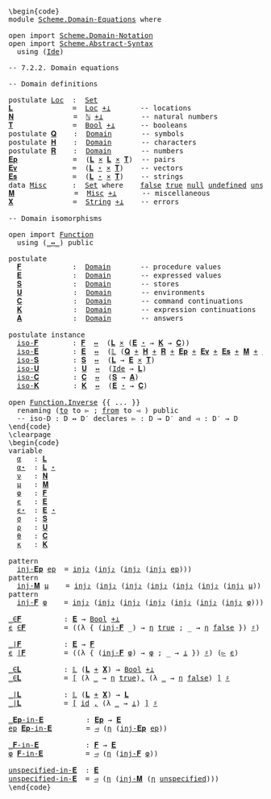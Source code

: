 <pre class="Agda"><a id="1" class="Markup">\begin{code}</a>
<a id="14" class="Keyword">module</a> <a id="21" href="Scheme.Domain-Equations.html" class="Module">Scheme.Domain-Equations</a> <a id="45" class="Keyword">where</a>

<a id="52" class="Keyword">open</a> <a id="57" class="Keyword">import</a> <a id="64" href="Scheme.Domain-Notation.html" class="Module">Scheme.Domain-Notation</a>
<a id="87" class="Keyword">open</a> <a id="92" class="Keyword">import</a> <a id="99" href="Scheme.Abstract-Syntax.html" class="Module">Scheme.Abstract-Syntax</a>
  <a id="124" class="Keyword">using</a> <a id="130" class="Symbol">(</a><a id="131" href="Scheme.Abstract-Syntax.html#194" class="Postulate">Ide</a><a id="134" class="Symbol">)</a>

<a id="137" class="Comment">-- 7.2.2. Domain equations</a>

<a id="165" class="Comment">-- Domain definitions</a>

<a id="188" class="Keyword">postulate</a> <a id="Loc"></a><a id="198" href="Scheme.Domain-Equations.html#198" class="Postulate">Loc</a>  <a id="203" class="Symbol">:</a>  <a id="206" href="Agda.Primitive.html#388" class="Primitive">Set</a>
<a id="𝐋"></a><a id="210" href="Scheme.Domain-Equations.html#210" class="Function">𝐋</a>              <a id="225" class="Symbol">=</a>  <a id="228" href="Scheme.Domain-Equations.html#198" class="Postulate">Loc</a> <a id="232" href="Scheme.Domain-Notation.html#1418" class="Function Operator">+⊥</a>       <a id="241" class="Comment">-- locations</a>
<a id="𝐍"></a><a id="254" href="Scheme.Domain-Equations.html#254" class="Function">𝐍</a>              <a id="269" class="Symbol">=</a>  <a id="272" href="Agda.Builtin.Nat.html#203" class="Datatype">ℕ</a> <a id="274" href="Scheme.Domain-Notation.html#1418" class="Function Operator">+⊥</a>         <a id="285" class="Comment">-- natural numbers</a>
<a id="𝐓"></a><a id="304" href="Scheme.Domain-Equations.html#304" class="Function">𝐓</a>              <a id="319" class="Symbol">=</a>  <a id="322" href="Agda.Builtin.Bool.html#173" class="Datatype">Bool</a> <a id="327" href="Scheme.Domain-Notation.html#1418" class="Function Operator">+⊥</a>      <a id="335" class="Comment">-- booleans</a>
<a id="347" class="Keyword">postulate</a> <a id="𝐐"></a><a id="357" href="Scheme.Domain-Equations.html#357" class="Postulate">𝐐</a>    <a id="362" class="Symbol">:</a>  <a id="365" href="Scheme.Domain-Notation.html#275" class="Function">Domain</a>       <a id="378" class="Comment">-- symbols</a>
<a id="389" class="Keyword">postulate</a> <a id="𝐇"></a><a id="399" href="Scheme.Domain-Equations.html#399" class="Postulate">𝐇</a>    <a id="404" class="Symbol">:</a>  <a id="407" href="Scheme.Domain-Notation.html#275" class="Function">Domain</a>       <a id="420" class="Comment">-- characters</a>
<a id="434" class="Keyword">postulate</a> <a id="𝐑"></a><a id="444" href="Scheme.Domain-Equations.html#444" class="Postulate">𝐑</a>    <a id="449" class="Symbol">:</a>  <a id="452" href="Scheme.Domain-Notation.html#275" class="Function">Domain</a>       <a id="465" class="Comment">-- numbers</a>
<a id="𝐄𝐩"></a><a id="476" href="Scheme.Domain-Equations.html#476" class="Function">𝐄𝐩</a>             <a id="491" class="Symbol">=</a>  <a id="494" class="Symbol">(</a><a id="495" href="Scheme.Domain-Equations.html#210" class="Function">𝐋</a> <a id="497" href="Data.Product.Base.html#1618" class="Function Operator">×</a> <a id="499" href="Scheme.Domain-Equations.html#210" class="Function">𝐋</a> <a id="501" href="Data.Product.Base.html#1618" class="Function Operator">×</a> <a id="503" href="Scheme.Domain-Equations.html#304" class="Function">𝐓</a><a id="504" class="Symbol">)</a>  <a id="507" class="Comment">-- pairs</a>
<a id="𝐄𝐯"></a><a id="516" href="Scheme.Domain-Equations.html#516" class="Function">𝐄𝐯</a>             <a id="531" class="Symbol">=</a>  <a id="534" class="Symbol">(</a><a id="535" href="Scheme.Domain-Equations.html#210" class="Function">𝐋</a> <a id="537" href="Scheme.Domain-Notation.html#3764" class="Function Operator">⋆</a> <a id="539" href="Data.Product.Base.html#1618" class="Function Operator">×</a> <a id="541" href="Scheme.Domain-Equations.html#304" class="Function">𝐓</a><a id="542" class="Symbol">)</a>    <a id="547" class="Comment">-- vectors</a>
<a id="𝐄𝐬"></a><a id="558" href="Scheme.Domain-Equations.html#558" class="Function">𝐄𝐬</a>             <a id="573" class="Symbol">=</a>  <a id="576" class="Symbol">(</a><a id="577" href="Scheme.Domain-Equations.html#210" class="Function">𝐋</a> <a id="579" href="Scheme.Domain-Notation.html#3764" class="Function Operator">⋆</a> <a id="581" href="Data.Product.Base.html#1618" class="Function Operator">×</a> <a id="583" href="Scheme.Domain-Equations.html#304" class="Function">𝐓</a><a id="584" class="Symbol">)</a>    <a id="589" class="Comment">-- strings</a>
<a id="600" class="Keyword">data</a> <a id="Misc"></a><a id="605" href="Scheme.Domain-Equations.html#605" class="Datatype">Misc</a>      <a id="615" class="Symbol">:</a>  <a id="618" href="Agda.Primitive.html#388" class="Primitive">Set</a> <a id="622" class="Keyword">where</a>    <a id="Misc.false"></a><a id="631" href="Scheme.Domain-Equations.html#631" class="InductiveConstructor">false</a> <a id="Misc.true"></a><a id="637" href="Scheme.Domain-Equations.html#637" class="InductiveConstructor">true</a> <a id="Misc.null"></a><a id="642" href="Scheme.Domain-Equations.html#642" class="InductiveConstructor">null</a> <a id="Misc.undefined"></a><a id="647" href="Scheme.Domain-Equations.html#647" class="InductiveConstructor">undefined</a> <a id="Misc.unspecified"></a><a id="657" href="Scheme.Domain-Equations.html#657" class="InductiveConstructor">unspecified</a> <a id="669" class="Symbol">:</a> <a id="671" href="Scheme.Domain-Equations.html#605" class="Datatype">Misc</a>
<a id="𝐌"></a><a id="676" href="Scheme.Domain-Equations.html#676" class="Function">𝐌</a>              <a id="691" class="Symbol">=</a>  <a id="694" href="Scheme.Domain-Equations.html#605" class="Datatype">Misc</a> <a id="699" href="Scheme.Domain-Notation.html#1418" class="Function Operator">+⊥</a>      <a id="707" class="Comment">-- miscellaneous</a>
<a id="𝐗"></a><a id="724" href="Scheme.Domain-Equations.html#724" class="Function">𝐗</a>              <a id="739" class="Symbol">=</a>  <a id="742" href="Agda.Builtin.String.html#335" class="Postulate">String</a> <a id="749" href="Scheme.Domain-Notation.html#1418" class="Function Operator">+⊥</a>    <a id="755" class="Comment">-- errors</a>

<a id="766" class="Comment">-- Domain isomorphisms</a>

<a id="790" class="Keyword">open</a> <a id="795" class="Keyword">import</a> <a id="802" href="Function.html" class="Module">Function</a>
  <a id="813" class="Keyword">using</a> <a id="819" class="Symbol">(</a><a id="820" href="Function.Bundles.html#12701" class="Function Operator">_↔_</a><a id="823" class="Symbol">)</a> <a id="825" class="Keyword">public</a>

<a id="833" class="Keyword">postulate</a>
  <a id="𝐅"></a><a id="845" href="Scheme.Domain-Equations.html#845" class="Postulate">𝐅</a>            <a id="858" class="Symbol">:</a>  <a id="861" href="Scheme.Domain-Notation.html#275" class="Function">Domain</a>       <a id="874" class="Comment">-- procedure values</a>
  <a id="𝐄"></a><a id="896" href="Scheme.Domain-Equations.html#896" class="Postulate">𝐄</a>            <a id="909" class="Symbol">:</a>  <a id="912" href="Scheme.Domain-Notation.html#275" class="Function">Domain</a>       <a id="925" class="Comment">-- expressed values</a>
  <a id="𝐒"></a><a id="947" href="Scheme.Domain-Equations.html#947" class="Postulate">𝐒</a>            <a id="960" class="Symbol">:</a>  <a id="963" href="Scheme.Domain-Notation.html#275" class="Function">Domain</a>       <a id="976" class="Comment">-- stores</a>
  <a id="𝐔"></a><a id="988" href="Scheme.Domain-Equations.html#988" class="Postulate">𝐔</a>            <a id="1001" class="Symbol">:</a>  <a id="1004" href="Scheme.Domain-Notation.html#275" class="Function">Domain</a>       <a id="1017" class="Comment">-- environments</a>
  <a id="𝐂"></a><a id="1035" href="Scheme.Domain-Equations.html#1035" class="Postulate">𝐂</a>            <a id="1048" class="Symbol">:</a>  <a id="1051" href="Scheme.Domain-Notation.html#275" class="Function">Domain</a>       <a id="1064" class="Comment">-- command continuations</a>
  <a id="𝐊"></a><a id="1091" href="Scheme.Domain-Equations.html#1091" class="Postulate">𝐊</a>            <a id="1104" class="Symbol">:</a>  <a id="1107" href="Scheme.Domain-Notation.html#275" class="Function">Domain</a>       <a id="1120" class="Comment">-- expression continuations</a>
  <a id="𝐀"></a><a id="1150" href="Scheme.Domain-Equations.html#1150" class="Postulate">𝐀</a>            <a id="1163" class="Symbol">:</a>  <a id="1166" href="Scheme.Domain-Notation.html#275" class="Function">Domain</a>       <a id="1179" class="Comment">-- answers</a>

<a id="1191" class="Keyword">postulate</a> <a id="1201" class="Keyword">instance</a>
  <a id="iso-𝐅"></a><a id="1212" href="Scheme.Domain-Equations.html#1212" class="Postulate">iso-𝐅</a>        <a id="1225" class="Symbol">:</a> <a id="1227" href="Scheme.Domain-Equations.html#845" class="Postulate">𝐅</a>  <a id="1230" href="Function.Bundles.html#12701" class="Function Operator">↔</a>  <a id="1233" class="Symbol">(</a><a id="1234" href="Scheme.Domain-Equations.html#210" class="Function">𝐋</a> <a id="1236" href="Data.Product.Base.html#1618" class="Function Operator">×</a> <a id="1238" class="Symbol">(</a><a id="1239" href="Scheme.Domain-Equations.html#896" class="Postulate">𝐄</a> <a id="1241" href="Scheme.Domain-Notation.html#3764" class="Function Operator">⋆</a> <a id="1243" class="Symbol">→</a> <a id="1245" href="Scheme.Domain-Equations.html#1091" class="Postulate">𝐊</a> <a id="1247" class="Symbol">→</a> <a id="1249" href="Scheme.Domain-Equations.html#1035" class="Postulate">𝐂</a><a id="1250" class="Symbol">))</a>
  <a id="iso-𝐄"></a><a id="1255" href="Scheme.Domain-Equations.html#1255" class="Postulate">iso-𝐄</a>        <a id="1268" class="Symbol">:</a> <a id="1270" href="Scheme.Domain-Equations.html#896" class="Postulate">𝐄</a>  <a id="1273" href="Function.Bundles.html#12701" class="Function Operator">↔</a>  <a id="1276" class="Symbol">(</a><a id="1277" href="Scheme.Domain-Notation.html#997" class="Postulate">𝕃</a> <a id="1279" class="Symbol">(</a><a id="1280" href="Scheme.Domain-Equations.html#357" class="Postulate">𝐐</a> <a id="1282" href="Data.Sum.Base.html#625" class="Datatype Operator">+</a> <a id="1284" href="Scheme.Domain-Equations.html#399" class="Postulate">𝐇</a> <a id="1286" href="Data.Sum.Base.html#625" class="Datatype Operator">+</a> <a id="1288" href="Scheme.Domain-Equations.html#444" class="Postulate">𝐑</a> <a id="1290" href="Data.Sum.Base.html#625" class="Datatype Operator">+</a> <a id="1292" href="Scheme.Domain-Equations.html#476" class="Function">𝐄𝐩</a> <a id="1295" href="Data.Sum.Base.html#625" class="Datatype Operator">+</a> <a id="1297" href="Scheme.Domain-Equations.html#516" class="Function">𝐄𝐯</a> <a id="1300" href="Data.Sum.Base.html#625" class="Datatype Operator">+</a> <a id="1302" href="Scheme.Domain-Equations.html#558" class="Function">𝐄𝐬</a> <a id="1305" href="Data.Sum.Base.html#625" class="Datatype Operator">+</a> <a id="1307" href="Scheme.Domain-Equations.html#676" class="Function">𝐌</a> <a id="1309" href="Data.Sum.Base.html#625" class="Datatype Operator">+</a> <a id="1311" href="Scheme.Domain-Equations.html#845" class="Postulate">𝐅</a><a id="1312" class="Symbol">))</a>
  <a id="iso-𝐒"></a><a id="1317" href="Scheme.Domain-Equations.html#1317" class="Postulate">iso-𝐒</a>        <a id="1330" class="Symbol">:</a> <a id="1332" href="Scheme.Domain-Equations.html#947" class="Postulate">𝐒</a>  <a id="1335" href="Function.Bundles.html#12701" class="Function Operator">↔</a>  <a id="1338" class="Symbol">(</a><a id="1339" href="Scheme.Domain-Equations.html#210" class="Function">𝐋</a> <a id="1341" class="Symbol">→</a> <a id="1343" href="Scheme.Domain-Equations.html#896" class="Postulate">𝐄</a> <a id="1345" href="Data.Product.Base.html#1618" class="Function Operator">×</a> <a id="1347" href="Scheme.Domain-Equations.html#304" class="Function">𝐓</a><a id="1348" class="Symbol">)</a>
  <a id="iso-𝐔"></a><a id="1352" href="Scheme.Domain-Equations.html#1352" class="Postulate">iso-𝐔</a>        <a id="1365" class="Symbol">:</a> <a id="1367" href="Scheme.Domain-Equations.html#988" class="Postulate">𝐔</a>  <a id="1370" href="Function.Bundles.html#12701" class="Function Operator">↔</a>  <a id="1373" class="Symbol">(</a><a id="1374" href="Scheme.Abstract-Syntax.html#194" class="Postulate">Ide</a> <a id="1378" class="Symbol">→</a> <a id="1380" href="Scheme.Domain-Equations.html#210" class="Function">𝐋</a><a id="1381" class="Symbol">)</a>
  <a id="iso-𝐂"></a><a id="1385" href="Scheme.Domain-Equations.html#1385" class="Postulate">iso-𝐂</a>        <a id="1398" class="Symbol">:</a> <a id="1400" href="Scheme.Domain-Equations.html#1035" class="Postulate">𝐂</a>  <a id="1403" href="Function.Bundles.html#12701" class="Function Operator">↔</a>  <a id="1406" class="Symbol">(</a><a id="1407" href="Scheme.Domain-Equations.html#947" class="Postulate">𝐒</a> <a id="1409" class="Symbol">→</a> <a id="1411" href="Scheme.Domain-Equations.html#1150" class="Postulate">𝐀</a><a id="1412" class="Symbol">)</a>
  <a id="iso-𝐊"></a><a id="1416" href="Scheme.Domain-Equations.html#1416" class="Postulate">iso-𝐊</a>        <a id="1429" class="Symbol">:</a> <a id="1431" href="Scheme.Domain-Equations.html#1091" class="Postulate">𝐊</a>  <a id="1434" href="Function.Bundles.html#12701" class="Function Operator">↔</a>  <a id="1437" class="Symbol">(</a><a id="1438" href="Scheme.Domain-Equations.html#896" class="Postulate">𝐄</a> <a id="1440" href="Scheme.Domain-Notation.html#3764" class="Function Operator">⋆</a> <a id="1442" class="Symbol">→</a> <a id="1444" href="Scheme.Domain-Equations.html#1035" class="Postulate">𝐂</a><a id="1445" class="Symbol">)</a>

<a id="1448" class="Keyword">open</a> <a id="1453" href="Function.Bundles.html#7340" class="Module">Function.Inverse</a> <a id="1470" class="Symbol">{{</a> <a id="1473" class="Symbol">...</a> <a id="1477" class="Symbol">}}</a>
  <a id="1482" class="Keyword">renaming</a> <a id="1491" class="Symbol">(</a><a id="1492" href="Function.Bundles.html#7394" class="Field">to</a> <a id="1495" class="Symbol">to</a> <a id="1498" class="Field">▻</a> <a id="1500" class="Symbol">;</a> <a id="1502" href="Function.Bundles.html#7418" class="Field">from</a> <a id="1507" class="Symbol">to</a> <a id="1510" class="Field">◅</a> <a id="1512" class="Symbol">)</a> <a id="1514" class="Keyword">public</a>
  <a id="1523" class="Comment">-- iso-D : D ↔ D′ declares ▻ : D → D′ and ◅ : D′ → D</a>
<a id="1576" class="Markup">\end{code}</a><a id="1586" class="Background">
\clearpage
</a><a id="1598" class="Markup">\begin{code}</a>
<a id="1611" class="Keyword">variable</a>
  <a id="1622" href="Scheme.Domain-Equations.html#1622" class="Generalizable">α</a>   <a id="1626" class="Symbol">:</a> <a id="1628" href="Scheme.Domain-Equations.html#210" class="Function">𝐋</a>
  <a id="1632" href="Scheme.Domain-Equations.html#1632" class="Generalizable">α⋆</a>  <a id="1636" class="Symbol">:</a> <a id="1638" href="Scheme.Domain-Equations.html#210" class="Function">𝐋</a> <a id="1640" href="Scheme.Domain-Notation.html#3764" class="Function Operator">⋆</a>
  <a id="1644" href="Scheme.Domain-Equations.html#1644" class="Generalizable">ν</a>   <a id="1648" class="Symbol">:</a> <a id="1650" href="Scheme.Domain-Equations.html#254" class="Function">𝐍</a>
  <a id="1654" href="Scheme.Domain-Equations.html#1654" class="Generalizable">μ</a>   <a id="1658" class="Symbol">:</a> <a id="1660" href="Scheme.Domain-Equations.html#676" class="Function">𝐌</a>
  <a id="1664" href="Scheme.Domain-Equations.html#1664" class="Generalizable">φ</a>   <a id="1668" class="Symbol">:</a> <a id="1670" href="Scheme.Domain-Equations.html#845" class="Postulate">𝐅</a>
  <a id="1674" href="Scheme.Domain-Equations.html#1674" class="Generalizable">ϵ</a>   <a id="1678" class="Symbol">:</a> <a id="1680" href="Scheme.Domain-Equations.html#896" class="Postulate">𝐄</a>
  <a id="1684" href="Scheme.Domain-Equations.html#1684" class="Generalizable">ϵ⋆</a>  <a id="1688" class="Symbol">:</a> <a id="1690" href="Scheme.Domain-Equations.html#896" class="Postulate">𝐄</a> <a id="1692" href="Scheme.Domain-Notation.html#3764" class="Function Operator">⋆</a>
  <a id="1696" href="Scheme.Domain-Equations.html#1696" class="Generalizable">σ</a>   <a id="1700" class="Symbol">:</a> <a id="1702" href="Scheme.Domain-Equations.html#947" class="Postulate">𝐒</a>
  <a id="1706" href="Scheme.Domain-Equations.html#1706" class="Generalizable">ρ</a>   <a id="1710" class="Symbol">:</a> <a id="1712" href="Scheme.Domain-Equations.html#988" class="Postulate">𝐔</a>
  <a id="1716" href="Scheme.Domain-Equations.html#1716" class="Generalizable">θ</a>   <a id="1720" class="Symbol">:</a> <a id="1722" href="Scheme.Domain-Equations.html#1035" class="Postulate">𝐂</a>
  <a id="1726" href="Scheme.Domain-Equations.html#1726" class="Generalizable">κ</a>   <a id="1730" class="Symbol">:</a> <a id="1732" href="Scheme.Domain-Equations.html#1091" class="Postulate">𝐊</a>

<a id="1735" class="Keyword">pattern</a>
  <a id="inj-𝐄𝐩"></a><a id="1745" href="Scheme.Domain-Equations.html#1745" class="InductiveConstructor">inj-𝐄𝐩</a> <a id="1752" href="Scheme.Domain-Equations.html#1781" class="Bound">ep</a>  <a id="1756" class="Symbol">=</a> <a id="1758" href="Data.Sum.Base.html#700" class="InductiveConstructor">inj₂</a> <a id="1763" class="Symbol">(</a><a id="1764" href="Data.Sum.Base.html#700" class="InductiveConstructor">inj₂</a> <a id="1769" class="Symbol">(</a><a id="1770" href="Data.Sum.Base.html#700" class="InductiveConstructor">inj₂</a> <a id="1775" class="Symbol">(</a><a id="1776" href="Data.Sum.Base.html#675" class="InductiveConstructor">inj₁</a> <a id="1781" href="Scheme.Domain-Equations.html#1781" class="Bound">ep</a><a id="1783" class="Symbol">)))</a>
<a id="1787" class="Keyword">pattern</a>
  <a id="inj-𝐌"></a><a id="1797" href="Scheme.Domain-Equations.html#1797" class="InductiveConstructor">inj-𝐌</a> <a id="1803" href="Scheme.Domain-Equations.html#1851" class="Bound">μ</a>    <a id="1808" class="Symbol">=</a> <a id="1810" href="Data.Sum.Base.html#700" class="InductiveConstructor">inj₂</a> <a id="1815" class="Symbol">(</a><a id="1816" href="Data.Sum.Base.html#700" class="InductiveConstructor">inj₂</a> <a id="1821" class="Symbol">(</a><a id="1822" href="Data.Sum.Base.html#700" class="InductiveConstructor">inj₂</a> <a id="1827" class="Symbol">(</a><a id="1828" href="Data.Sum.Base.html#700" class="InductiveConstructor">inj₂</a> <a id="1833" class="Symbol">(</a><a id="1834" href="Data.Sum.Base.html#700" class="InductiveConstructor">inj₂</a> <a id="1839" class="Symbol">(</a><a id="1840" href="Data.Sum.Base.html#700" class="InductiveConstructor">inj₂</a> <a id="1845" class="Symbol">(</a><a id="1846" href="Data.Sum.Base.html#675" class="InductiveConstructor">inj₁</a> <a id="1851" href="Scheme.Domain-Equations.html#1851" class="Bound">μ</a><a id="1852" class="Symbol">))))))</a>
<a id="1859" class="Keyword">pattern</a>
  <a id="inj-𝐅"></a><a id="1869" href="Scheme.Domain-Equations.html#1869" class="InductiveConstructor">inj-𝐅</a> <a id="1875" href="Scheme.Domain-Equations.html#1923" class="Bound">φ</a>    <a id="1880" class="Symbol">=</a> <a id="1882" href="Data.Sum.Base.html#700" class="InductiveConstructor">inj₂</a> <a id="1887" class="Symbol">(</a><a id="1888" href="Data.Sum.Base.html#700" class="InductiveConstructor">inj₂</a> <a id="1893" class="Symbol">(</a><a id="1894" href="Data.Sum.Base.html#700" class="InductiveConstructor">inj₂</a> <a id="1899" class="Symbol">(</a><a id="1900" href="Data.Sum.Base.html#700" class="InductiveConstructor">inj₂</a> <a id="1905" class="Symbol">(</a><a id="1906" href="Data.Sum.Base.html#700" class="InductiveConstructor">inj₂</a> <a id="1911" class="Symbol">(</a><a id="1912" href="Data.Sum.Base.html#700" class="InductiveConstructor">inj₂</a> <a id="1917" class="Symbol">(</a><a id="1918" href="Data.Sum.Base.html#700" class="InductiveConstructor">inj₂</a> <a id="1923" href="Scheme.Domain-Equations.html#1923" class="Bound">φ</a><a id="1924" class="Symbol">))))))</a>

<a id="_∈𝐅"></a><a id="1932" href="Scheme.Domain-Equations.html#1932" class="Function Operator">_∈𝐅</a>          <a id="1945" class="Symbol">:</a> <a id="1947" href="Scheme.Domain-Equations.html#896" class="Postulate">𝐄</a> <a id="1949" class="Symbol">→</a> <a id="1951" href="Agda.Builtin.Bool.html#173" class="Datatype">Bool</a> <a id="1956" href="Scheme.Domain-Notation.html#1418" class="Function Operator">+⊥</a>
<a id="1959" href="Scheme.Domain-Equations.html#1959" class="Bound">ϵ</a> <a id="1961" href="Scheme.Domain-Equations.html#1932" class="Function Operator">∈𝐅</a>         <a id="1972" class="Symbol">=</a> <a id="1974" class="Symbol">((λ</a> <a id="1978" class="Symbol">{</a> <a id="1980" class="Symbol">(</a><a id="1981" href="Scheme.Domain-Equations.html#1869" class="InductiveConstructor">inj-𝐅</a> <a id="1987" class="Symbol">_)</a> <a id="1990" class="Symbol">→</a> <a id="1992" href="Scheme.Domain-Notation.html#1030" class="Postulate">η</a> <a id="1994" href="Agda.Builtin.Bool.html#198" class="InductiveConstructor">true</a> <a id="1999" class="Symbol">;</a> <a id="2001" class="CatchallClause Symbol">_</a> <a id="2003" class="Symbol">→</a> <a id="2005" href="Scheme.Domain-Notation.html#1030" class="Postulate">η</a> <a id="2007" href="Agda.Builtin.Bool.html#192" class="InductiveConstructor">false</a> <a id="2013" class="Symbol">})</a> <a id="2016" href="Scheme.Domain-Notation.html#1070" class="Postulate Operator">♯</a><a id="2017" class="Symbol">)</a> <a id="2019" class="Symbol">(</a><a id="2020" href="Scheme.Domain-Equations.html#1498" class="Field">▻</a> <a id="2022" href="Scheme.Domain-Equations.html#1959" class="Bound">ϵ</a><a id="2023" class="Symbol">)</a>

<a id="_|𝐅"></a><a id="2026" href="Scheme.Domain-Equations.html#2026" class="Function Operator">_|𝐅</a>          <a id="2039" class="Symbol">:</a> <a id="2041" href="Scheme.Domain-Equations.html#896" class="Postulate">𝐄</a> <a id="2043" class="Symbol">→</a> <a id="2045" href="Scheme.Domain-Equations.html#845" class="Postulate">𝐅</a>
<a id="2047" href="Scheme.Domain-Equations.html#2047" class="Bound">ϵ</a> <a id="2049" href="Scheme.Domain-Equations.html#2026" class="Function Operator">|𝐅</a>         <a id="2060" class="Symbol">=</a> <a id="2062" class="Symbol">((λ</a> <a id="2066" class="Symbol">{</a> <a id="2068" class="Symbol">(</a><a id="2069" href="Scheme.Domain-Equations.html#1869" class="InductiveConstructor">inj-𝐅</a> <a id="2075" href="Scheme.Domain-Equations.html#2075" class="Bound">φ</a><a id="2076" class="Symbol">)</a> <a id="2078" class="Symbol">→</a> <a id="2080" href="Scheme.Domain-Equations.html#2075" class="Bound">φ</a> <a id="2082" class="Symbol">;</a> <a id="2084" class="CatchallClause Symbol">_</a> <a id="2086" class="Symbol">→</a> <a id="2088" href="Scheme.Domain-Notation.html#372" class="Postulate">⊥</a> <a id="2090" class="Symbol">})</a> <a id="2093" href="Scheme.Domain-Notation.html#1070" class="Postulate Operator">♯</a><a id="2094" class="Symbol">)</a> <a id="2096" class="Symbol">(</a><a id="2097" href="Scheme.Domain-Equations.html#1498" class="Field">▻</a> <a id="2099" href="Scheme.Domain-Equations.html#2047" class="Bound">ϵ</a><a id="2100" class="Symbol">)</a>

<a id="_∈𝐋"></a><a id="2103" href="Scheme.Domain-Equations.html#2103" class="Function Operator">_∈𝐋</a>          <a id="2116" class="Symbol">:</a> <a id="2118" href="Scheme.Domain-Notation.html#997" class="Postulate">𝕃</a> <a id="2120" class="Symbol">(</a><a id="2121" href="Scheme.Domain-Equations.html#210" class="Function">𝐋</a> <a id="2123" href="Data.Sum.Base.html#625" class="Datatype Operator">+</a> <a id="2125" href="Scheme.Domain-Equations.html#724" class="Function">𝐗</a><a id="2126" class="Symbol">)</a> <a id="2128" class="Symbol">→</a> <a id="2130" href="Agda.Builtin.Bool.html#173" class="Datatype">Bool</a> <a id="2135" href="Scheme.Domain-Notation.html#1418" class="Function Operator">+⊥</a>
<a id="2138" href="Scheme.Domain-Equations.html#2103" class="Function Operator">_∈𝐋</a>          <a id="2151" class="Symbol">=</a> <a id="2153" href="Data.Sum.Base.html#980" class="Function Operator">[</a> <a id="2155" class="Symbol">(λ</a> <a id="2158" href="Scheme.Domain-Equations.html#2158" class="Bound">_</a> <a id="2160" class="Symbol">→</a> <a id="2162" href="Scheme.Domain-Notation.html#1030" class="Postulate">η</a> <a id="2164" href="Agda.Builtin.Bool.html#198" class="InductiveConstructor">true</a><a id="2168" class="Symbol">)</a><a id="2169" href="Data.Sum.Base.html#980" class="Function Operator">,</a> <a id="2171" class="Symbol">(λ</a> <a id="2174" href="Scheme.Domain-Equations.html#2174" class="Bound">_</a> <a id="2176" class="Symbol">→</a> <a id="2178" href="Scheme.Domain-Notation.html#1030" class="Postulate">η</a> <a id="2180" href="Agda.Builtin.Bool.html#192" class="InductiveConstructor">false</a><a id="2185" class="Symbol">)</a> <a id="2187" href="Data.Sum.Base.html#980" class="Function Operator">]</a> <a id="2189" href="Scheme.Domain-Notation.html#1070" class="Postulate Operator">♯</a>

<a id="_|𝐋"></a><a id="2192" href="Scheme.Domain-Equations.html#2192" class="Function Operator">_|𝐋</a>          <a id="2205" class="Symbol">:</a> <a id="2207" href="Scheme.Domain-Notation.html#997" class="Postulate">𝕃</a> <a id="2209" class="Symbol">(</a><a id="2210" href="Scheme.Domain-Equations.html#210" class="Function">𝐋</a> <a id="2212" href="Data.Sum.Base.html#625" class="Datatype Operator">+</a> <a id="2214" href="Scheme.Domain-Equations.html#724" class="Function">𝐗</a><a id="2215" class="Symbol">)</a> <a id="2217" class="Symbol">→</a> <a id="2219" href="Scheme.Domain-Equations.html#210" class="Function">𝐋</a>
<a id="2221" href="Scheme.Domain-Equations.html#2192" class="Function Operator">_|𝐋</a>          <a id="2234" class="Symbol">=</a> <a id="2236" href="Data.Sum.Base.html#980" class="Function Operator">[</a> <a id="2238" href="Function.Base.html#704" class="Function">id</a> <a id="2241" href="Data.Sum.Base.html#980" class="Function Operator">,</a> <a id="2243" class="Symbol">(λ</a> <a id="2246" href="Scheme.Domain-Equations.html#2246" class="Bound">_</a> <a id="2248" class="Symbol">→</a> <a id="2250" href="Scheme.Domain-Notation.html#372" class="Postulate">⊥</a><a id="2251" class="Symbol">)</a> <a id="2253" href="Data.Sum.Base.html#980" class="Function Operator">]</a> <a id="2255" href="Scheme.Domain-Notation.html#1070" class="Postulate Operator">♯</a>

<a id="_𝐄𝐩-in-𝐄"></a><a id="2258" href="Scheme.Domain-Equations.html#2258" class="Function Operator">_𝐄𝐩-in-𝐄</a>          <a id="2276" class="Symbol">:</a> <a id="2278" href="Scheme.Domain-Equations.html#476" class="Function">𝐄𝐩</a> <a id="2281" class="Symbol">→</a> <a id="2283" href="Scheme.Domain-Equations.html#896" class="Postulate">𝐄</a>
<a id="2285" href="Scheme.Domain-Equations.html#2285" class="Bound">ep</a> <a id="2288" href="Scheme.Domain-Equations.html#2258" class="Function Operator">𝐄𝐩-in-𝐄</a>        <a id="2303" class="Symbol">=</a> <a id="2305" href="Scheme.Domain-Equations.html#1510" class="Field">◅</a> <a id="2307" class="Symbol">(</a><a id="2308" href="Scheme.Domain-Notation.html#1030" class="Postulate">η</a> <a id="2310" class="Symbol">(</a><a id="2311" href="Scheme.Domain-Equations.html#1745" class="InductiveConstructor">inj-𝐄𝐩</a> <a id="2318" href="Scheme.Domain-Equations.html#2285" class="Bound">ep</a><a id="2320" class="Symbol">))</a>

<a id="_𝐅-in-𝐄"></a><a id="2324" href="Scheme.Domain-Equations.html#2324" class="Function Operator">_𝐅-in-𝐄</a>           <a id="2342" class="Symbol">:</a> <a id="2344" href="Scheme.Domain-Equations.html#845" class="Postulate">𝐅</a> <a id="2346" class="Symbol">→</a> <a id="2348" href="Scheme.Domain-Equations.html#896" class="Postulate">𝐄</a>
<a id="2350" href="Scheme.Domain-Equations.html#2350" class="Bound">φ</a> <a id="2352" href="Scheme.Domain-Equations.html#2324" class="Function Operator">𝐅-in-𝐄</a>          <a id="2368" class="Symbol">=</a> <a id="2370" href="Scheme.Domain-Equations.html#1510" class="Field">◅</a> <a id="2372" class="Symbol">(</a><a id="2373" href="Scheme.Domain-Notation.html#1030" class="Postulate">η</a> <a id="2375" class="Symbol">(</a><a id="2376" href="Scheme.Domain-Equations.html#1869" class="InductiveConstructor">inj-𝐅</a> <a id="2382" href="Scheme.Domain-Equations.html#2350" class="Bound">φ</a><a id="2383" class="Symbol">))</a>

<a id="unspecified-in-𝐄"></a><a id="2387" href="Scheme.Domain-Equations.html#2387" class="Function">unspecified-in-𝐄</a>  <a id="2405" class="Symbol">:</a> <a id="2407" href="Scheme.Domain-Equations.html#896" class="Postulate">𝐄</a>
<a id="2409" href="Scheme.Domain-Equations.html#2387" class="Function">unspecified-in-𝐄</a>  <a id="2427" class="Symbol">=</a> <a id="2429" href="Scheme.Domain-Equations.html#1510" class="Field">◅</a> <a id="2431" class="Symbol">(</a><a id="2432" href="Scheme.Domain-Notation.html#1030" class="Postulate">η</a> <a id="2434" class="Symbol">(</a><a id="2435" href="Scheme.Domain-Equations.html#1797" class="InductiveConstructor">inj-𝐌</a> <a id="2441" class="Symbol">(</a><a id="2442" href="Scheme.Domain-Notation.html#1030" class="Postulate">η</a> <a id="2444" href="Scheme.Domain-Equations.html#657" class="InductiveConstructor">unspecified</a><a id="2455" class="Symbol">)))</a>
<a id="2459" class="Markup">\end{code}</a><a id="2469" class="Background"> </a></pre>